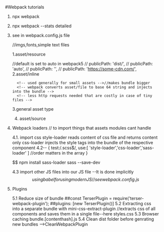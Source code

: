 #Webpack tutorials

1. npx webpack
<!-- // for detailed version of execution -->
2. npx webpack --stats detailed

<!-- Custom Configuration -->

3.  see in webpack.config.js file
       <!-- Asset modules-->//imgs,fonts,simple text files
    1.asset/resource
       <!-- public path -->
    //default is set to auto in webpack5
    // publicPath: 'dist/',
    // publicPath: 'auto',
    // publicPath: '',
    // publicPath: 'https://some-cdn.com/',
    2.asset/inline
       <!-- Inlines a file into a bundle as a data -->
       <!-- doesnt generate a new file in the output directory -->
          <!-- used generally for small assets -->//makes bundle bigger
          <!-- webpack converts asset/file to base 64 string and injects into the bundle -->
          <!-- less http requests needed that are costly in case of tiny files -->
    3.general asset type
    <!-- webpack will decide whteher to import by asset/resource or asset/inline based on size of file -->
    <!-- if > 8 kilobyte=> asset/resource else asset/inline -->
       <!-- we can change this '8kb magic number too'read webpack.config.js -->
    <!-- type:'asset' -->
    4. asset/source
    <!-- without any modification as string, file is injected without creating a new file -->
4.  Webpack loaders // to import things that assets modules cant handle
    <!-- Explicitly we need to install packages for the loaders -->
    <!-- other js modules, css,sass,handlebars,xml and much more -->
    <!-- webpack loaders are JS Libraries that help you to import that stuff -->

    4.1. import css
    style-loader
    reads content of css file and returns content only
    css-loader
    injects the style tags into the bundle of the respective component
    4.2--
    {
    test:/\.scss$/,
    use:[
    'style-loader','css-loader','sass-loader'
    ] //order matters in the array
    }

    $$
    npm install sass-loader sass --save-dev

    4.3
    import other JS files into our JS file
    --It is done implicitly
    $$using babel for using modern JS// see webpack.config.js
    $$

5.  Plugins
    <!-- JS libraries which do things beyong imports only as done by loaders -->
    5.1 Reduce size of bundle
    ##const TerserPlugin = require('terser-webpack-plugin');
    ##plugins: [new TerserPlugin()]
    5.2 Extracting css into a separate bundle with mini-css-extract-plugin
    //extracts css of all components and saves them in a single file--here styles.css
    5.3
    Browser caching
    bundle.[contenthash].js
    5.4
    Clean dist folder before genrating new bundles
    -->CleanWebpackPlugin
